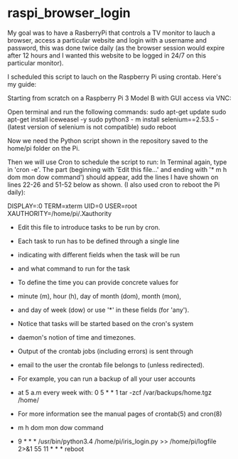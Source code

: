 # raspi_browser_login

My goal was to have a RasberryPi that controls a TV monitor to lauch a browser, access a particular website and login with a username and password, this was done twice daily (as the browser session would expire after 12 hours and I wanted this website to be logged in 24/7 on this particular monitor).

I scheduled this script to lauch on the Raspberry Pi using crontab.
Here's my guide:

Starting from scratch on a Raspberry Pi 3 Model B with GUI access via VNC:

Open terminal and run the following commands:
sudo apt-get update
sudo apt-get install iceweasel -y
sudo python3 - m install selenium==2.53.5 - (latest version of selenium is not compatible)
sudo reboot

Now we need the Python script shown in the repository saved to the home/pi folder on the Pi.

Then we will use Cron to schedule the script to run:
In Terminal again, type in 'cron -e'.
The part (beginning with 'Edit this file...' and ending with '* m h  dom mon dow   command') should appear, add the lines I have shown on lines 22-26 and 51-52 below as shown. (I also used cron to reboot the Pi daily):

DISPLAY=:0
TERM=xterm
UID=0
USER=root
XAUTHORITY=/home/pi/.Xauthority

* Edit this file to introduce tasks to be run by cron.
 
* Each task to run has to be defined through a single line
* indicating with different fields when the task will be run
* and what command to run for the task
 
* To define the time you can provide concrete values for
* minute (m), hour (h), day of month (dom), month (mon),
* and day of week (dow) or use '*' in these fields (for 'any'). 
* Notice that tasks will be started based on the cron's system
* daemon's notion of time and timezones.
 
* Output of the crontab jobs (including errors) is sent through
* email to the user the crontab file belongs to (unless redirected).
 
* For example, you can run a backup of all your user accounts
* at 5 a.m every week with:
0 5 * * 1 tar -zcf /var/backups/home.tgz /home/
 
* For more information see the manual pages of crontab(5) and cron(8)
 
* m h  dom mon dow   command

 * 9 * * * /usr/bin/python3.4 /home/pi/iris_login.py >> /home/pi/logfile 2>&1
55 11 * * * reboot
